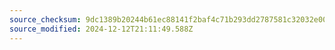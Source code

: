 ```yaml
---
source_checksum: 9dc1389b20244b61ec88141f2baf4c71b293dd2787581c32032e00d6a2b2cc62
source_modified: 2024-12-12T21:11:49.588Z
---
```


